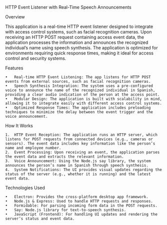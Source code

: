 HTTP Event Listener with Real-Time Speech Announcements

Overview

This application is a real-time HTTP event listener designed to integrate with access control systems, such as facial recognition cameras. Upon receiving an HTTP POST request containing access event data, the application processes the information and announces the recognized individual’s name using speech synthesis. The application is optimized for environments requiring quick response times, making it ideal for access control and security systems.

Features

	•	Real-time HTTP Event Listening: The app listens for HTTP POST events from external sources, such as facial recognition cameras.
	•	Speech Synthesis Integration: The system uses a pre-configured voice to announce the name of the recognized individual in Spanish, providing a clear audio indication of the person at the access point.
	•	Modular Design: The application is built with scalability in mind, allowing it to integrate easily with different access control systems.
	•	Optimized Response Times: The application includes preloading techniques to minimize the delay between the event trigger and the voice announcement.

How It Works

	1.	HTTP Event Reception: The application runs an HTTP server, which listens for POST requests from connected devices (e.g., cameras or sensors). The event data includes key information like the person’s name and employee number.
	2.	Event Processing: Upon receiving an event, the application parses the event data and extracts the relevant information.
	3.	Voice Announcement: Using the Node.js say library, the system announces the person’s name in Spanish through speech synthesis.
	4.	System Notifications: The UI provides visual updates regarding the status of the server (e.g., whether it is running) and the latest event data.

Technologies Used

	•	Electron: Provides the cross-platform desktop app framework.
	•	Node.js & Express: Used to handle HTTP requests and responses.
	•	Formidable: For parsing incoming form data in the POST requests.
	•	Say: Node.js library for text-to-speech synthesis.
	•	JavaScript (Frontend): For handling UI updates and rendering the server’s status and event data.
